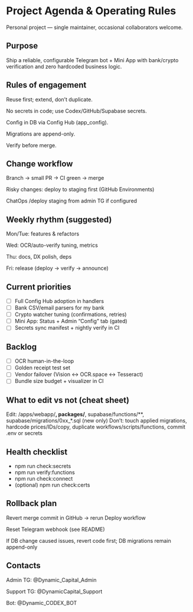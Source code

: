 # Project Agenda & Operating Rules
Personal project — single maintainer, occasional collaborators welcome.

## Purpose
Ship a reliable, configurable Telegram bot + Mini App with bank/crypto verification and zero hardcoded business logic.

## Rules of engagement
Reuse first; extend, don’t duplicate.

No secrets in code; use Codex/GitHub/Supabase secrets.

Config in DB via Config Hub (app_config).

Migrations are append-only.

Verify before merge.

## Change workflow
Branch → small PR → CI green → merge

Risky changes: deploy to staging first (GitHub Environments)

ChatOps /deploy staging from admin TG if configured

## Weekly rhythm (suggested)
Mon/Tue: features & refactors

Wed: OCR/auto-verify tuning, metrics

Thu: docs, DX polish, deps

Fri: release (deploy → verify → announce)

## Current priorities
- [ ] Full Config Hub adoption in handlers
- [ ] Bank CSV/email parsers for my bank
- [ ] Crypto watcher tuning (confirmations, retries)
- [ ] Mini App: Status + Admin “Config” tab (gated)
- [ ] Secrets sync manifest + nightly verify in CI

## Backlog
- [ ] OCR human-in-the-loop
- [ ] Golden receipt test set
- [ ] Vendor failover (Vision ↔ OCR.space ↔ Tesseract)
- [ ] Bundle size budget + visualizer in CI

## What to edit vs not (cheat sheet)
Edit: /apps/webapp/**, packages/**, supabase/functions/**, supabase/migrations/0xx_*.sql (new only)
Don’t: touch applied migrations, hardcode prices/IDs/copy, duplicate workflows/scripts/functions, commit .env or secrets

## Health checklist
- npm run check:secrets
- npm run verify:functions
- npm run check:connect
- (optional) npm run check:certs

## Rollback plan
Revert merge commit in GitHub → rerun Deploy workflow

Reset Telegram webhook (see README)

If DB change caused issues, revert code first; DB migrations remain append-only

## Contacts
Admin TG: @Dynamic_Capital_Admin

Support TG: @DynamicCapital_Support

Bot: @Dynamic_CODEX_BOT
